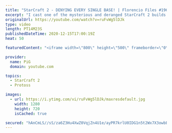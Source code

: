 ```yaml
---
title: "StarCraft 2 - DENYING EVERY SINGLE BASE! | Florencio Files #196"
excerpt: "I cast one of the mysterious and deranged StarCraft 2 builds of the one and only, Florencio, the dude that invented the Protoss proxy nexus recall rush.  Links: Pissing video:  https://www.youtube.com/watch?v=fL7qco6haY4&feature=youtu.be&ab_channel=PoliceCHASE Florencio’s hotkeys: https://twitter.com/FlorencioSC2/status/1327474659365818369?s=20"
originalUrl: https://youtube.com/watch?v=ruFvWg5lDJk
type: video
length: PT14M23S
publishedDateTime: 2020-12-15T17:00:19Z
heat: 50

featuredContent: "<iframe width=\"800\" height=\"500\" frameborder=\"0\" src=\"https://www.youtube.com/embed/ruFvWg5lDJk\" allow=\"accelerometer; autoplay; encrypted-media; gyroscope; picture-in-picture\" allowfullscreen></iframe>"

provider:
  name: PiG
  domain: youtube.com

topics:
  - StarCraft 2
  - Protoss

images:
  - url: https://i.ytimg.com/vi/ruFvWg5lDJk/maxresdefault.jpg
    width: 1280
    height: 720
    isCached: true

secured: "hAnCmLS//sS/za6Z3Hu4XwZ0VqjZn4U1e/ayPR7krlU0IDG1n5t2Wx7X3owbEMGye0BgMzJGKiB2YU2rTGGbYVLhZtS+TdXSscVosRcMpZbuWFjF+TE/q8JuZb0z6GrfbHxGL9FmkI34TX2MwghwnC4kTSGITWs0TKiAZDcNEIVhrJ8K8e5BQe5EzRLdIrsqLec4C1vWDrrk1OliPennwfM1qSDfcDBKMZ1tfuz2/F1iVFQQSEVqtBgLYZ7f4SI97FNO+alxBqln1tN9qyTSJ14G8c0F6Abdqev0+7e80O7GVYhAMIrZaHRy41yu730+HEGFaqDHZcjsyT0HaeLgKVDK7U0fTgNp+TL8fqRwP/zAkwgnGUpyRGVTNDzTTdIHkDuONbbGTG6kvFlDD/hI0GF43nIHS/ah7sR/3DBDDlg=;OqtnxnnFZrbmZUUNdSmcjQ=="
---
```


